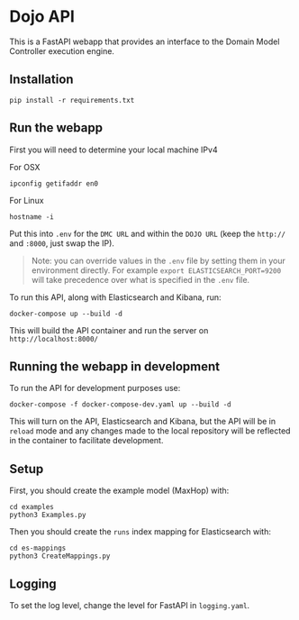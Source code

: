# Dojo API

This is a FastAPI webapp that provides an interface to the Domain Model Controller execution engine.

## Installation

`pip install -r requirements.txt`

## Run the webapp

First you will need to determine your local machine IPv4

For OSX
```
ipconfig getifaddr en0
```
For Linux
```
hostname -i
```

Put this into `.env` for the `DMC URL` and within the `DOJO URL` (keep the `http://` and `:8000`, just swap the IP).

> Note: you can override values in the `.env` file by setting them in your environment directly. For example `export ELASTICSEARCH_PORT=9200` will take precedence over what is specified in the `.env` file.

To run this API, along with Elasticsearch and Kibana, run:

```
docker-compose up --build -d

```

This will build the API container and run the server on `http://localhost:8000/`

## Running the webapp in development

To run the API for development purposes use:

```
docker-compose -f docker-compose-dev.yaml up --build -d
```

This will turn on the API, Elasticsearch and Kibana, but the API will be in `reload` mode and any changes made to the local repository will be reflected in the container to facilitate development.

## Setup

First, you should create the example model (MaxHop) with:

```
cd examples
python3 Examples.py
```

Then you should create the `runs` index mapping for Elasticsearch with:

```
cd es-mappings
python3 CreateMappings.py
```

## Logging

To set the log level, change the level for FastAPI in `logging.yaml`. 
